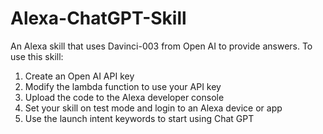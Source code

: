 # Alexa-ChatGPT-Skill
 An Alexa skill that uses Davinci-003 from Open AI to provide answers. 
 To use this skill:  
1. Create an Open AI API key
2. Modify the lambda function to use your API key
3. Upload the code to the Alexa developer console
4. Set your skill on test mode and login to an Alexa device or app
5. Use the launch intent keywords to start using Chat GPT

